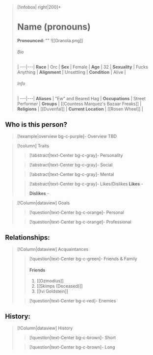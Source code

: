 > [!infobox| right|200]+
> # Name (pronouns)
> **Pronounced:**  ""
> ![[Granola.png]]
> ###### Bio
>  |
> ---|---|
> **Race** | Orc |
> **Sex** | Female |
> **Age** | 32 |
> **Sexuality** | Fucks Anything |
> **Alignment** | Unsettling |
> **Condition** | Alive |
> ###### Info
>  |
> ---|---|
> **Aliases** | "Ew" and Beared Hag |
> **Occupations** | Street Performer |
> **Groups** | [[Countess Marquez's Bazaar Freaks]]  |
> **Religions** | [[Duvenfal]] |
> **Current Location** | [[Rosen Wheel]]  |

## Who is this person?
> [!example|overview bg-c-purple]- Overview 
> TBD


> [!column] Traits
>> [!abstract|text-Center bg-c-gray]- Personality
>>  
>
>
>> [!abstract|text-Center bg-c-gray]- Social
>> 
>
>
>> [!abstract|text-Center bg-c-gray]- Mental
>> 
>
>
>> [!abstract|text-Center bg-c-gray]- Likes/Dislikes
>> **Likes** - 
>>  
>> **Dislikes** - 


> [!Column|dataview] Goals
>> [!question|text-Center bg-c-orange]- Personal
>>  
>
>
>> [!question|text-Center bg-c-orange]- Professional
>>  
>


## Relationships:

> [!Column|dataview] Acquaintances
>> [!question|text-Center bg-c-green]- Friends & Family
>>   #### Friends 
>>   1. [[Ozmodius]] 
>>   2. [[Skimps (Deceased)]] 
>>   3. [[Ivi Goldstein]] 
>
>
>> [!question|text-Center bg-c-red]- Enemies
>>   
>

## History:
> [!Column|dataview] History
>> [!question|text-Center bg-c-brown]- Short
>>   
>
>
>> [!question|text-Center bg-c-brown]- Long
>>   
>